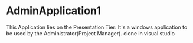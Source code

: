 # AdminApplication1
This Application lies on the Presentation Tier:
It's a windows application to be used by the Administrator(Project Manager).
clone in visual studio
